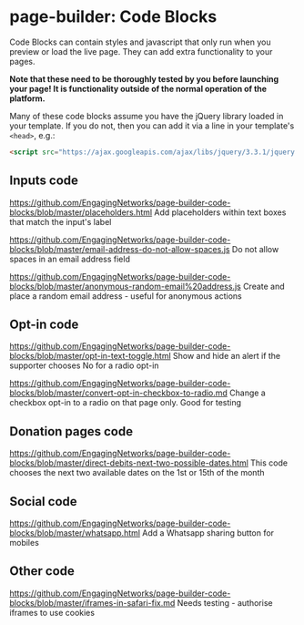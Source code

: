 # page-builder: Code Blocks

Code Blocks can contain styles and javascript that only run when you preview or load the live page. They can add extra functionality to your pages.

**Note that these need to be thoroughly tested by you before launching your page! It is functionality outside of the normal operation of the platform.**

Many of these code blocks assume you have the jQuery library loaded in your template. If you do not, then you can add it via a line in your template's `<head>`, e.g.:
  
```html
<script src="https://ajax.googleapis.com/ajax/libs/jquery/3.3.1/jquery.min.js"></script>
```

## Inputs code

https://github.com/EngagingNetworks/page-builder-code-blocks/blob/master/placeholders.html
Add placeholders within text boxes that match the input's label

https://github.com/EngagingNetworks/page-builder-code-blocks/blob/master/email-address-do-not-allow-spaces.js
Do not allow spaces in an email address field

https://github.com/EngagingNetworks/page-builder-code-blocks/blob/master/anonymous-random-email%20address.js
Create and place a random email address - useful for anonymous actions

## Opt-in code

https://github.com/EngagingNetworks/page-builder-code-blocks/blob/master/opt-in-text-toggle.html
Show and hide an alert if the supporter chooses No for a radio opt-in

https://github.com/EngagingNetworks/page-builder-code-blocks/blob/master/convert-opt-in-checkbox-to-radio.md
Change a checkbox opt-in to a radio on that page only. Good for testing

## Donation pages code

https://github.com/EngagingNetworks/page-builder-code-blocks/blob/master/direct-debits-next-two-possible-dates.html
This code chooses the next two available dates on the 1st or 15th of the month

## Social code

https://github.com/EngagingNetworks/page-builder-code-blocks/blob/master/whatsapp.html
Add a Whatsapp sharing button for mobiles

## Other code
https://github.com/EngagingNetworks/page-builder-code-blocks/blob/master/iframes-in-safari-fix.md
Needs testing - authorise iframes to use cookies

